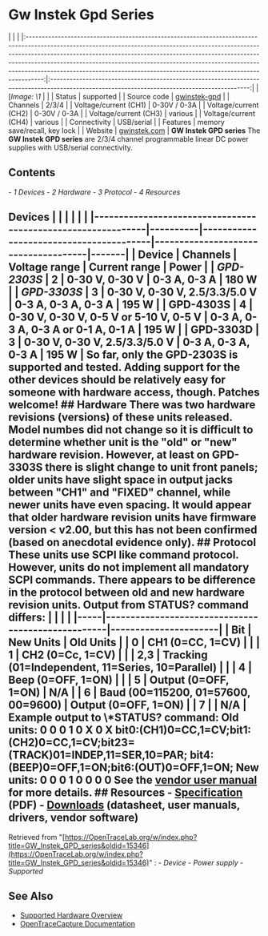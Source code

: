# Gw Instek Gpd Series
| | | |:-----------------------------------------------------------------------------------------------------------------------------------------------------------------------------------------------------------------------------------------------------------------------------------------------------------------------------------------------------------------------------------------------------------:|:--------------------------------------------------------------------------------------------------------------------------------------------:| | [*Image: \1* | | | Status | supported | | Source code | [gwinstek-gpd](http://github.com/OpenTraceLab/?p=OpenTraceCapture.git;a=tree;f=src/hardware/gwinstek-gpd) | | Channels | 2/3/4 | | Voltage/current (CH1) | 0-30V / 0-3A | | Voltage/current (CH2) | 0-30V / 0-3A | | Voltage/current (CH3) | various | | Voltage/current (CH4) | various | | Connectivity | USB/serial | | Features | memory save/recall, key lock | | Website | [gwinstek.com](https://www.gwinstek.com/en-US/products/detail/GPD-Series) | **GW Instek GPD series** The **GW Instek GPD series** are 2/3/4 channel programmable linear DC power supplies with USB/serial connectivity.
## Contents
\- *1 Devices* \- *2 Hardware* \- *3 Protocol* \- *4 Resources*
## Devices | | | | | | |-------------------------------------------------------------|----------|----------------------------------------|-------------------------------------|-------| | Device | Channels | Voltage range | Current range | Power | | *GPD-2303S* | 2 | 0-30 V, 0-30 V | 0-3 A, 0-3 A | 180 W | | *GPD-3303S* | 3 | 0-30 V, 0-30 V, 2.5/3.3/5.0 V | 0-3 A, 0-3 A, 0-3 A | 195 W | | GPD-4303S | 4 | 0-30 V, 0-30 V, 0-5 V or 5-10 V, 0-5 V | 0-3 A, 0-3 A, 0-3 A or 0-1 A, 0-1 A | 195 W | | GPD-3303D | 3 | 0-30 V, 0-30 V, 2.5/3.3/5.0 V | 0-3 A, 0-3 A, 0-3 A | 195 W | So far, only the GPD-2303S is supported and tested. Adding support for the other devices should be relatively easy for someone with hardware access, though. Patches welcome! ## Hardware There was two hardware revisions (versions) of these units released. Model numbes did not change so it is difficult to determine whether unit is the "old" or "new" hardware revision. However, at least on GPD-3303S there is slight change to unit front panels; older units have slight space in output jacks between "CH1" and "FIXED" channel, while newer units have even spacing. It would appear that older hardware revision units have firmware version \< v2.00, but this has not been confirmed (based on anecdotal evidence only). ## Protocol These units use SCPI like command protocol. However, units do not implement all mandatory SCPI commands. There appears to be difference in the protocol between old and new hardware revision units. Output from STATUS? command differs: | | | | |-----|---------------------------------------------------|----------------------| | Bit | New Units | Old Units | | 0 | CH1 (0=CC, 1=CV) | | | 1 | CH2 (0=Cc, 1=CV) | | | 2,3 | Tracking (01=Independent, 11=Series, 10=Parallel) | | | 4 | Beep (0=OFF, 1=ON) | | | 5 | Output (0=OFF, 1=ON) | N/A | | 6 | Baud (00=115200, 01=57600, 00=9600) | Output (0=OFF, 1=ON) | | 7 | | N/A | Example output to \\*STATUS? command: Old units: 0 0 0 1 0 X 0 X bit0:(CH1)0=CC,1=CV;bit1:(CH2)0=CC,1=CV;bit23=(TRACK)01=INDEP,11=SER,10=PAR; bit4:(BEEP)0=OFF,1=ON;bit6:(OUT)0=OFF,1=ON; New units: 0 0 0 1 0 0 0 0 See the [vendor user manual](https://www.gwinstek.com/en-US/products/downloadSeriesDownNew/7840/1477) for more details. ## Resources \- [Specification](https://www.gwinstek.com/en-US/products/downloadSeriesSpec/1479) (PDF) \- [Downloads](https://www.gwinstek.com/en-US/products/detail/GPD-Series) (datasheet, user manuals, drivers, vendor software)
Retrieved from "[https://OpenTraceLab.org/w/index.php?title=GW_Instek_GPD_series&oldid=15346](https://OpenTraceLab.org/w/index.php?title=GW_Instek_GPD_series&oldid=15346)"
: \- *Device* \- *Power supply* \- *Supported*
## See Also
- [Supported Hardware Overview](../supported-hardware.md)
- [OpenTraceCapture Documentation](../../opentracecapture/overview.md)
